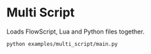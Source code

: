 # Multi Script

Loads FlowScript, Lua and Python files together.

```bash
python examples/multi_script/main.py
```
